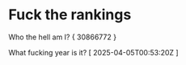 # Fuck the rankings

Who the hell am I?
{ 30866772 }

What fucking year is it?
[ 2025-04-05T00:53:20Z ]
